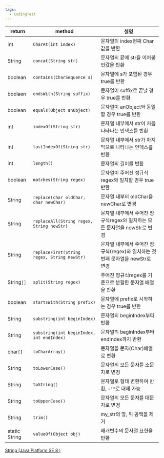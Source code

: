```yaml
---
tags:
  - CodingTest
---
```


| return        | method                                      | 설명                                                |
| ------------- | ------------------------------------------- | ------------------------------------------------- |
| int           | `CharAt(int index)`                         | 문자열의 index번째 Char값을 반환                            |
| String        | `concat(String str)`                        | 문자열의 끝에 str을 이어붙인값을 반환                            |
| boolean       | `contains(CharSequence s)`                  | 문자열에 s가 포함된 경우 true를 반환                           |
| boolaen       | `endsWith(String suffix)`                   | 문자열이 suffix로 끝날 경우 true를 반환                       |
| boolean       | `equals(Object anObject)`                   | 문자열이 anObject와 동일할 경우 true를 반환                    |
| int           | `indexOf(String str)`                       | 문자열 내부에서 str이 처음 나타나는 인덱스를 반환                     |
| int           | `lastIndexOf(String str)`                   | 문자열 내부에서 str가 마지막으로 나타나는 인덱스를 반환                  |
| int           | `length()`                                  | 문자열의 길이를 반환                                       |
| boolean       | `matches(String regex)`                     | 문자열이 주어진 정규식 regex와 일치할 경우 true 반환                |
| String        | `replace(char oldChar, char newChar)`       | 문자열 내부의 oldChar을 newChar로 변경                      |
| String        | `replaceAll(String regex, String newStr)`   | 문자열 내부에서 주어진 정규식regex와 일치하는 모든 문자열을 newStr로 변경    |
| String        | `replaceFirst(String regex, String newStr)` | 문자열 내부에서 주어진 정규식(regex)와 일치하는 첫번째 문자열을 newStr로 변경 |
| String`[]`    | `split(String regex)`                       | 주어진 정규식regex를 기준으로 분할한 문자열 배열을 반환                 |
| boolean       | `startsWith(String prefix)`                 | 문자열에 prefix로 시작하는 경우 true를 반환                     |
| String        | `substring(int beginIndex)`                 | 문자열의 beginIndex부터 반환                              |
| String        | `substring(int beginIndex, int endIndex)`   | 문자열의 beginIndex부터 endIndex까지 반환                   |
| char`[]`      | `toCharArray()`                             | 문자열을 문자(Char)배열로 변환                               |
| String        | `toLowerCase()`                             | 문자열의 모든 문자를 소문자로 변경                               |
| String        | `toString()`                                | 문자열로 형태 변환하여 반환, `+""`로 대체 가능                     |
| String        | `toUpperCase()`                             | 문자열의 모든 문자를 대문자로 변경                               |
| String        | `trim()`                                    | my_str의 앞, 뒤 공백을 제거                               |
| static String | `valueOf(Object obj)`                       | 매개변수의 문자열 표현을 반환                                  |

[String (Java Platform SE 8 )](https://docs.oracle.com/javase/8/docs/api/java/lang/String.html)